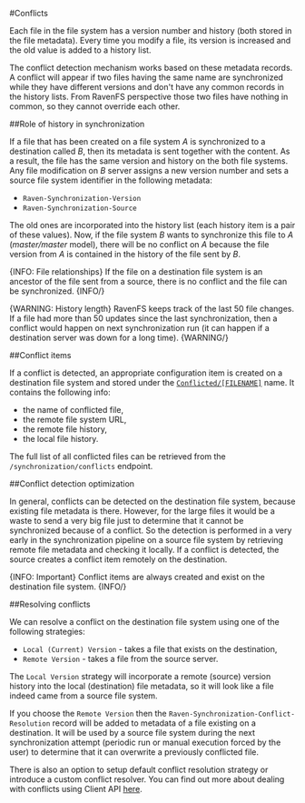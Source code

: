 #Conflicts

Each file in the file system has a version number and history (both stored in the file metadata). Every time you modify a file, its version is increased and the old value is added to a history list. 

The conflict detection mechanism works based on these metadata records. A conflict will appear if two files having the same name are synchronized while they have different versions 
and don't have any common records in the history lists. From RavenFS perspective those two files have nothing in common, so they cannot override each other.


##Role of history in synchronization

If a file that has been created on a file system *A* is synchronized to a destination called *B*, then its metadata is sent together with the content.
As a result, the file has the same version and history on the both file systems. Any file modification on *B* server assigns a new version number and sets a source file system identifier in the following metadata:

* `Raven-Synchronization-Version`
* `Raven-Synchronization-Source`

The old ones are incorporated into the history list (each history item is a pair of these values). Now, if the file system *B* wants to synchronize
this file to *A* (*master/master* model), there will be no conflict on *A* because the file version from *A* is contained in the history 
of the file sent by *B*.

{INFO: File relationships}
If the file on a destination file system is an ancestor of the file sent from a source, there is no conflict and the file can be synchronized.
{INFO/}

{WARNING: History length}
RavenFS keeps track of the last 50 file changes. If a file had more than 50 updates since the last synchronization, then a conflict would happen on next
synchronization run (it can happen if a destination server was down for a long time).
{WARNING/}

##Conflict items

If a conflict is detected, an appropriate configuration item is created on a destination file system and stored under the [`Conflicted/[FILENAME]`](./configurations#conflictedfilename) name.
It contains the following info:

* the name of conflicted file,
* the remote file system URL,
* the remote file history,
* the local file history.

The full list of all conflicted files can be retrieved from the `/synchronization/conflicts` endpoint.

##Conflict detection optimization

In general, conflicts can be detected on the destination file system, because existing file metadata is there. However, for the large files it would be a waste to send
a very big file just to determine that it cannot be synchronized because of a conflict. So the detection is performed in a very early in the synchronization
pipeline on a source file system by retrieving remote file metadata and checking it locally. If a conflict is detected, the source creates a conflict item remotely on the destination.

{INFO: Important}
Conflict items are always created and exist on the destination file system.
{INFO/}

##Resolving conflicts

We can resolve a conflict on the destination file system using one of the following strategies:

* `Local (Current) Version` - takes a file that exists on the destination,
* `Remote Version` - takes a file from the source server.

The `Local Version` strategy will incorporate a remote (source) version history into the local (destination) file metadata, so it will look like a file indeed came from a source file system.

If you choose the `Remote Version` then the `Raven-Synchronization-Conflict-Resolution` record will be added to metadata of a file existing on a destination.
It will be used by a source file system during the next synchronization attempt (periodic run or manual execution forced by the user) to determine that it can overwrite a previously conflicted file.

There is also an option to setup default conflict resolution strategy or introduce a custom conflict resolver. You can find out more about dealing with conflicts using Client API [here](../client-api/commands/synchronization/conflicts/resolve).


